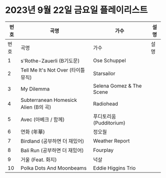 # 2023년 9월 22일 금요일 플레이리스트

| 번호 | 곡명 | 가수 | 설명 |
|------|------|------|------|
| 번호 | 곡명 | 가수 | 설명 |
| 1 | s'Rothe-Zauerli (B기도문) | Ose Schuppel |  |
| 2 | Tell Me It's Not Over (타이틀 뮤직) | Starsailor |  |
| 3 | My Dilemma | Selena Gomez & The Scene |  |
| 4 | Subterranean Homesick Alien (B의 곡) | Radiohead |  |
| 5 | Avec (아베크 / 함께) | 푸디토리움(Pudditorium) |  |
| 6 | 연화 (年華) | 정오월 |  |
| 7 | Birdland (공부하면 더 재밌어) | Weather Report |  |
| 8 | Bali Run (공부하면 더 재밌어) | Fourplay |  |
| 9 | 거울 (Feat. 화지) | 넉살 |  |
| 10 | Polka Dots And Moonbeams | Eddie Higgins Trio |  |
